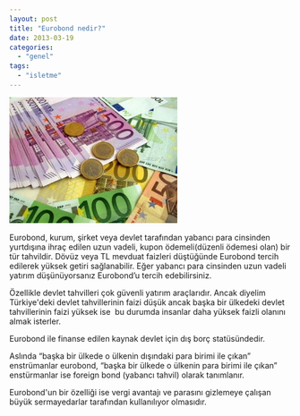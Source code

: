 ```yaml
---
layout: post
title: "Eurobond nedir?"
date: 2013-03-19
categories: 
  - "genel"
tags: 
  - "isletme"
---
```


[![](/images/784df-eurobond-market-370.jpg)](https://suatatan.wordpress.com/wp-content/uploads/2013/03/784df-eurobond-market-370.jpg)

Eurobond, kurum, şirket veya devlet tarafından yabancı para cinsinden yurtdışına ihraç edilen uzun vadeli, kupon ödemeli(düzenli ödemesi olan) bir tür tahvildir. Dövüz veya TL mevduat faizleri düştüğünde Eurobond tercih edilerek yüksek getiri sağlanabilir. Eğer yabancı para cinsinden uzun vadeli yatırım düşünüyorsanız Eurobond’u tercih edebilirsiniz.  
  
Özellikle devlet tahvilleri çok güvenli yatırım araçlarıdır. Ancak diyelim Türkiye'deki devlet tahvillerinin faizi düşük ancak başka bir ülkedeki devlet tahvillerinin faizi yüksek ise  bu durumda insanlar daha yüksek faizli olanını almak isterler.  
  
Eurobond ile finanse edilen kaynak devlet için dış borç statüsündedir. 

  

Aslında “başka bir ülkede o ülkenin dışındaki para birimi ile çıkan” enstrümanlar eurobond, “başka bir ülkede o ülkenin para birimi ile çıkan” enstürmanlar ise foreign bond (yabancı tahvil) olarak tanımlanır.  
  
Eurobond'un bir özelliği ise vergi avantajı ve parasını gizlemeye çalışan büyük sermayedarlar tarafından kullanılıyor olmasıdır.
